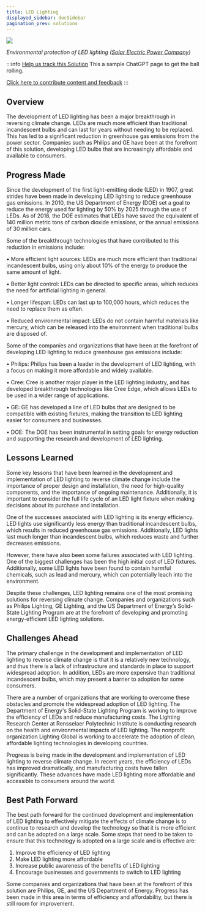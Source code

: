 ```yaml
---
title: LED Lighting
displayed_sidebar: docSidebar
pagination_prev: solutions
---
```

![](/../static/img/led-lighting.jpg)

*Environmental protection of LED lighting ([Solar Electric Power Company](https://www.sepco-solarlighting.com/blog/the-advantages-of-led-lights-for-the-environment))*

:::info [Help us track this Solution](contribute)
This a sample ChatGPT page to get the ball rolling.

[Click here to contribute content and feedback](contribute)
:::

## Overview

The development of LED lighting has been a major breakthrough in reversing climate change. LEDs are much more efficient than traditional incandescent bulbs and can last for years without needing to be replaced. This has led to a significant reduction in greenhouse gas emissions from the power sector. Companies such as Philips and GE have been at the forefront of this solution, developing LED bulbs that are increasingly affordable and available to consumers.

## Progress Made

Since the development of the first light-emitting diode (LED) in 1907, great strides have been made in developing LED lighting to reduce greenhouse gas emissions. In 2010, the US Department of Energy (DOE) set a goal to reduce the energy used for lighting by 50% by 2025 through the use of LEDs. As of 2018, the DOE estimates that LEDs have saved the equivalent of 140 million metric tons of carbon dioxide emissions, or the annual emissions of 30 million cars.

Some of the breakthrough technologies that have contributed to this reduction in emissions include:

• More efficient light sources: LEDs are much more efficient than traditional incandescent bulbs, using only about 10% of the energy to produce the same amount of light.

• Better light control: LEDs can be directed to specific areas, which reduces the need for artificial lighting in general.

• Longer lifespan: LEDs can last up to 100,000 hours, which reduces the need to replace them as often.

• Reduced environmental impact: LEDs do not contain harmful materials like mercury, which can be released into the environment when traditional bulbs are disposed of.

Some of the companies and organizations that have been at the forefront of developing LED lighting to reduce greenhouse gas emissions include:

• Philips: Philips has been a leader in the development of LED lighting, with a focus on making it more affordable and widely available.

• Cree: Cree is another major player in the LED lighting industry, and has developed breakthrough technologies like Cree Edge, which allows LEDs to be used in a wider range of applications.

• GE: GE has developed a line of LED bulbs that are designed to be compatible with existing fixtures, making the transition to LED lighting easier for consumers and businesses.

• DOE: The DOE has been instrumental in setting goals for energy reduction and supporting the research and development of LED lighting.

## Lessons Learned

Some key lessons that have been learned in the development and implementation of LED lighting to reverse climate change include the importance of proper design and installation, the need for high-quality components, and the importance of ongoing maintenance. Additionally, it is important to consider the full life cycle of an LED light fixture when making decisions about its purchase and installation.

One of the successes associated with LED lighting is its energy efficiency. LED lights use significantly less energy than traditional incandescent bulbs, which results in reduced greenhouse gas emissions. Additionally, LED lights last much longer than incandescent bulbs, which reduces waste and further decreases emissions.

However, there have also been some failures associated with LED lighting. One of the biggest challenges has been the high initial cost of LED fixtures. Additionally, some LED lights have been found to contain harmful chemicals, such as lead and mercury, which can potentially leach into the environment.

Despite these challenges, LED lighting remains one of the most promising solutions for reversing climate change. Companies and organizations such as Philips Lighting, GE Lighting, and the US Department of Energy’s Solid-State Lighting Program are at the forefront of developing and promoting energy-efficient LED lighting solutions.

## Challenges Ahead

The primary challenge in the development and implementation of LED lighting to reverse climate change is that it is a relatively new technology, and thus there is a lack of infrastructure and standards in place to support widespread adoption. In addition, LEDs are more expensive than traditional incandescent bulbs, which may present a barrier to adoption for some consumers.

There are a number of organizations that are working to overcome these obstacles and promote the widespread adoption of LED lighting. The Department of Energy's Solid-State Lighting Program is working to improve the efficiency of LEDs and reduce manufacturing costs. The Lighting Research Center at Rensselaer Polytechnic Institute is conducting research on the health and environmental impacts of LED lighting. The nonprofit organization Lighting Global is working to accelerate the adoption of clean, affordable lighting technologies in developing countries.

Progress is being made in the development and implementation of LED lighting to reverse climate change. In recent years, the efficiency of LEDs has improved dramatically, and manufacturing costs have fallen significantly. These advances have made LED lighting more affordable and accessible to consumers around the world.

## Best Path Forward

The best path forward for the continued development and implementation of LED lighting to effectively mitigate the effects of climate change is to continue to research and develop the technology so that it is more efficient and can be adopted on a large scale. Some steps that need to be taken to ensure that this technology is adopted on a large scale and is effective are:

1. Improve the efficiency of LED lighting
2. Make LED lighting more affordable
3. Increase public awareness of the benefits of LED lighting
4. Encourage businesses and governments to switch to LED lighting

Some companies and organizations that have been at the forefront of this solution are Philips, GE, and the US Department of Energy. Progress has been made in this area in terms of efficiency and affordability, but there is still room for improvement.